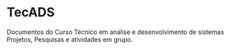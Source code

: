 # TecADS
Documentos do Curso Técnico em análise e desenvolvimento de sistemas
Projetos, Pesquisas e atividades em grupo.

